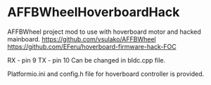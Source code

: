 # AFFBWheelHoverboardHack
AFFBWheel project mod to use with hoverboard motor and hacked mainboard.
https://github.com/vsulako/AFFBWheel
https://github.com/EFeru/hoverboard-firmware-hack-FOC

RX - pin 9
TX - pin 10
Can be changed in bldc.cpp file.

Platformio.ini and config.h file for hoverboard controller is provided.

